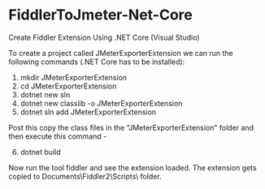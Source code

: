 # FiddlerToJmeter-Net-Core
Create Fiddler Extension Using .NET Core (Visual Studio)


To create a project called JMeterExporterExtension we can run the following commands (.NET Core has to be installed):


1. mkdir JMeterExporterExtension
2. cd JMeterExporterExtension
3. dotnet new sln
4. dotnet new classlib -o JMeterExporterExtension
5. dotnet sln add JMeterExporterExtension

Post this copy the class files in the "JMeterExporterExtension" folder and then execute this command - 

6. dotnet build

Now run the tool fiddler and see the extension loaded. The extension gets copied to Documents\Fiddler2\Scripts\ folder.
